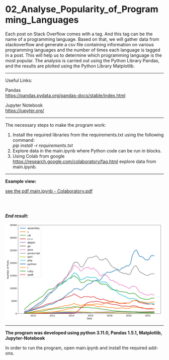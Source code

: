 # 02_Analyse_Popularity_of_Programming_Languages

Each post on Stack Overflow comes with a tag. And this tag can be the name of a programming language. Based on that, we will gather data from stackoverflow and generate a csv file containing information on various programming languages and
the number of times each language is tagged in a post. This will help us to determine which programming language is the most popular.
The analysis is carried out using the Python Library Pandas, and the results are plotted using the Python Library Matplotlib. 


---

Useful Links:

Pandas </br>
https://pandas.pydata.org/pandas-docs/stable/index.html </br>

Jupyter Notebook</br>
https://jupyter.org/</br>


---

The necessary steps to make the program work:</br>
1. Install the required libraries from the requirements.txt using the following command: </br>
*pip install -r requirements.txt*</br>
2. Explore data in the main.ipynb where Python code can be run in blocks.</br>
3. Using Colab from google https://research.google.com/colaboratory/faq.html explore data from main.ipynb.</br>


---

**Example view:**</br>


<a href="main.ipynb - Colaboratory.pdf">see the pdf main.ipynb - Colaboratory.pdf</a>

</br>
</br>

***End result:***
</br>

![Screenshot](docs/img/most_popular_lang_graph.png)</br>


--- 

**The program was developed using python 3.11.0, Pandas 1.5.1, Matplotlib, Jupyter-Notebook**

In order to run the program, open main.ipynb and install the required add-ons.
